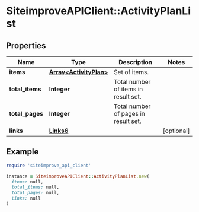 # SiteimproveAPIClient::ActivityPlanList

## Properties

| Name | Type | Description | Notes |
| ---- | ---- | ----------- | ----- |
| **items** | [**Array&lt;ActivityPlan&gt;**](ActivityPlan.md) | Set of items. |  |
| **total_items** | **Integer** | Total number of items in result set. |  |
| **total_pages** | **Integer** | Total number of pages in result set. |  |
| **links** | [**Links6**](Links6.md) |  | [optional] |

## Example

```ruby
require 'siteimprove_api_client'

instance = SiteimproveAPIClient::ActivityPlanList.new(
  items: null,
  total_items: null,
  total_pages: null,
  links: null
)
```

